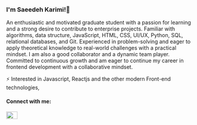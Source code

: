 ### I'm Saeedeh Karimi!👋
<!-- - 🔭 I’m currently working on ... -->
An enthusiastic and motivated graduate student with a passion for learning and a strong desire to contribute to enterprise projects. Familiar with algorithms, data structure, JavaScript, HTML, CSS, UI/UX, Python, SQL, relational databases, and Git. Experienced in problem-solving and eager to apply theoretical knowledge to real-world challenges with a practical mindset. I am also a good collaborator and a dynamic team player. Committed to continuous growth and am eager to continue my career in frontend development with a collaborative mindset.
  <!-- 🌱 Currently working on high-performance data-intensive applications. -->
 
 <!-- 👯 Looking to collaborate on Open Source Projects. -->
 
<!-- - 🤔 I’m looking for help with ... -->
<!-- - 💬 Ask me about ... -->
<!-- - 📫 How to reach me: ... -->
<!-- - 😄 Pronouns: ... -->
⚡ Interested in Javascript, Reactjs and the other modern Front-end technologies, 

<h4 align="left">Connect with me:</h4>
<p align="left">
<a href="https://linkedin.com/in/sdkarimi" target="blank"><img align="center" src="https://raw.githubusercontent.com/rahuldkjain/github-profile-readme-generator/master/src/images/icons/Social/linked-in-alt.svg" alt="meysampasdari" height="20" width="30" /></a>
</p>

###
